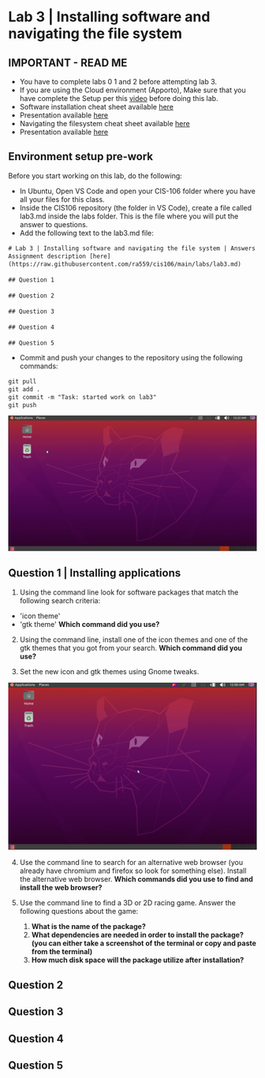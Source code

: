# Lab 3 | Installing software and navigating the file system

## IMPORTANT - READ ME
* You have to complete labs 0 1 and 2 before attempting lab 3.
* If you are using the Cloud environment (Apporto), Make sure that you have complete the Setup per this [video](https://youtu.be/w_nyTC-tuv8) before doing this lab. 
* Software installation cheat sheet available [here](https://bit.ly/3djIsfy)
* Presentation available [here](https://youtu.be/_PoTDzMfi0o)
* Navigating the filesystem cheat sheet available [here](https://rebrand.ly/3bdn1)
* Presentation available [here](https://bit.ly/3alPqPm)

## Environment setup pre-work
Before you start working on this lab, do the following:
* In Ubuntu, Open VS Code and open your CIS-106 folder where you have all your files for this class.
* Inside the CIS106 repository (the folder in VS Code), create a file called lab3.md inside the labs folder. This is the file where you will put the answer to questions.
* Add the following text to the lab3.md file:
```
# Lab 3 | Installing software and navigating the file system | Answers
Assignment description [here](https://raw.githubusercontent.com/ra559/cis106/main/labs/lab3.md)

## Question 1

## Question 2

## Question 3

## Question 4

## Question 5
```
* Commit and push your changes to the repository using the following commands:
```
git pull
git add .
git commit -m "Task: started work on lab3"
git push
```
![Pre work](../imgs/lab3-prework.gif)

## Question 1 | Installing applications
1. Using the command line look for software packages that match the following search criteria:
* 'icon theme'
* 'gtk theme'
**Which command did you use?**

2. Using the command line, install one of the icon themes and one of the gtk themes that you got from your search. **Which command did you use?**
   
3. Set the new icon and gtk themes using Gnome tweaks.

![Gnome Tweaks](../imgs/GnomeTweaks.gif)
   
4. Use the command line to search for an alternative web browser (you already have chromium and firefox so look for something else). Install the alternative web browser. **Which commands did you use to find and install the web browser?**

5. Use the command line to find a 3D or 2D racing game. Answer the following questions about the game:
   1. **What is the name of the package?**
   2. **What dependencies are needed in order to install the package? (you can either take a screenshot of the terminal or copy and paste from the terminal)**
   3. **How much disk space will the package utilize after installation?**


## Question 2 

## Question 3

## Question 4

## Question 5

